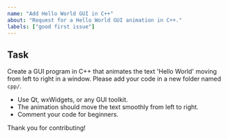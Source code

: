 ```yaml
---
name: "Add Hello World GUI in C++"
about: "Request for a Hello World GUI animation in C++."
labels: ["good first issue"]
---
```


## Task
Create a GUI program in C++ that animates the text 'Hello World' moving from left to right in a window. Please add your code in a new folder named `cpp/`.

- Use Qt, wxWidgets, or any GUI toolkit.
- The animation should move the text smoothly from left to right.
- Comment your code for beginners.

Thank you for contributing!
